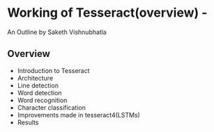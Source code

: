 #   Working of Tesseract(overview) - 
An Outline by Saketh Vishnubhatla

## Overview
* Introduction to Tesseract
* Architecture 
* Line detection
* Word detection
* Word recognition
* Character classification
* Improvements made in tesseract4(LSTMs)
* Results
